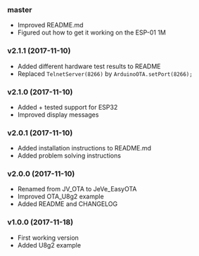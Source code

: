 ### master

  * Improved README.md
  * Figured out how to get it working on the ESP-01 1M

### v2.1.1 (2017-11-10)

  * Added different hardware test results to README
  * Replaced `TelnetServer(8266)` by `ArduinoOTA.setPort(8266);`

### v2.1.0 (2017-11-10)

  * Added + tested support for ESP32
  * Improved display messages

### v2.0.1 (2017-11-10)

  * Added installation instructions to README.md
  * Added problem solving instructions

### v2.0.0 (2017-11-10)

  * Renamed from JV_OTA to JeVe_EasyOTA
  * Improved OTA_U8g2 example
  * Added README and CHANGELOG

### v1.0.0 (2017-11-18)

  * First working version
  * Added U8g2 example
